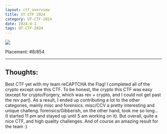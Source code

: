 ```yaml
---
layout: ctf_overview
title: UT CTF 2024
category: UT-CTF-2024
date: 2024-4-1
tags: UT-CTF-2024
---
```


[<img src="https://i.imgur.com/uy5UiUd.png">](https://ctftime.org/event/2302)

Placement: #8/854

---

## Thoughts:
Best CTF yet with my team reCAPTCHA the Flag! I completed all of the crypto except one this CTF. To be honest, the crypto this CTF was easy (except for crypto/Forgery, which was rev + crypto, and I could not get past the rev part). As a result, I ended up contributing a lot to the other categories, mainly misc and forensics. misc/CCV a pretty interesting and unique challeng. forensics/Gibberish, on the other hand, took me so long... (I started 11 pm and stayed up until 5 am working on it). But overall, quite a nice CTF, and high quality challenges. And of course an amazing result for the team :)  